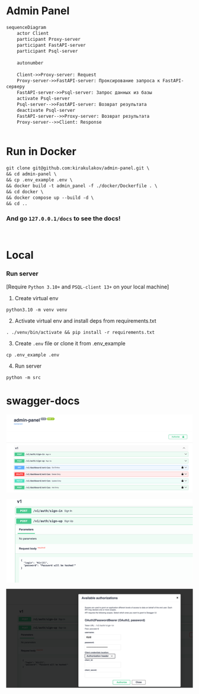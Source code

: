 # Admin Panel

```mermaid
sequenceDiagram
    actor Client
    participant Proxy-server
    participant FastAPI-server
    participant Psql-server

    autonumber

    Client->>Proxy-server: Request
    Proxy-server->>FastAPI-server: Проксирование запроса к FastAPI-серверу
    FastAPI-server->>Psql-server: Запрос данных из базы
    activate Psql-server
    Psql-server-->>FastAPI-server: Возврат результата
    deactivate Psql-server
    FastAPI-server-->>Proxy-server: Возврат результата
    Proxy-server-->>Client: Response


```

# Run in Docker
```
git clone git@github.com:kirakulakov/admin-panel.git \
&& cd admin-panel \
&& cp .env_example .env \
&& docker build -t admin_panel -f ./docker/Dockerfile . \
&& cd docker \
&& docker compose up --build -d \
&& cd ..
```
### And go `127.0.0.1/docs` to see the docs!

<br>


# Local

### Run server
[Require `Python 3.10+` and `PSQL-client 13+` on your local machine]

1. Create virtual env
```shell
python3.10 -m venv venv
```
2. Activate virtual env and install deps from requirements.txt
```shell
. ./venv/bin/activate && pip install -r requirements.txt
```
3. Create `.env` file or clone it from .env_example
```shell
cp .env_example .env
```
4. Run server
```shell
python -m src
```

# swagger-docs

![openapi-docs](./doc/images/swagger_apis.png)

![openapi-docs](./doc/images/swagger_password_hash.png)

![openapi-docs](./doc/images/swagger_auth.png)
